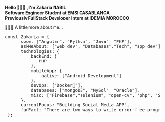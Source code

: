 **Hello 🙋🏻‍♂️ , I'm Zakaria NABIL  
Software Engineer Student at EMSI CASABLANCA  
Previously FullStack Developer Intern at IDEMIA MOROCCO**
  
👨🏻‍💻 A little more about me...  
 <pre>const Zakaria = {  
      code: ["Angular", "Python", "Java", "PHP"],  
      askMeAbout: ["web dev", "Databases","Tech", "app dev"],  
      technologies: {
          backEnd: {
             PHP
          },    
          mobileApp: {
              native: ["Android Development"]
          },   
          devOps: ["Docker🐳"],  
          databases: ["mongoDB", "MySql", "Oracle"],   
          misc: ["Firebase","selenium", "open-cv", "php", "SuiteApp"]. 
      },  
      currentFocus: "Building Social Media APP",  
      funFact: "There are two ways to write error-free programs; only the third one works"  
 };
